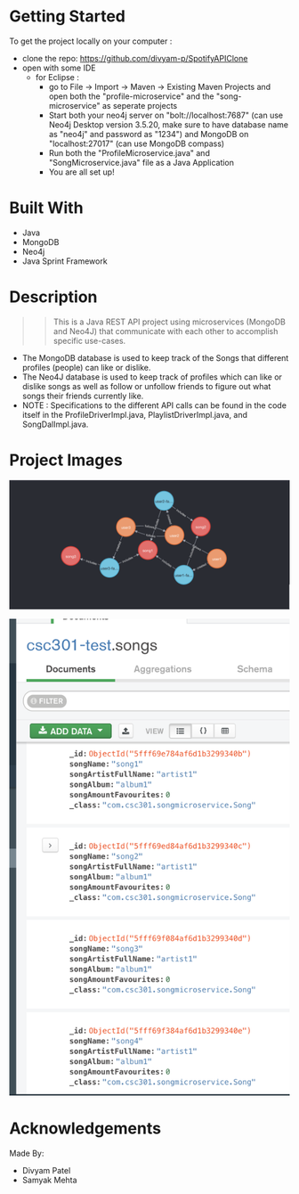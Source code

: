 # Getting Started 
To get the project locally on your computer : 
* clone the repo: https://github.com/divyam-p/SpotifyAPIClone
* open with some IDE  
  * for Eclipse : 
    * go to File -> Import -> Maven -> Existing Maven Projects and open both the "profile-microservice" and the "song-microservice" as seperate projects 
    * Start both your neo4j server on "bolt://localhost:7687" (can use Neo4j Desktop version 3.5.20, make sure to have database name as "neo4j" and password as "1234") and MongoDB on "localhost:27017" (can use MongoDB compass) 
    * Run both the "ProfileMicroservice.java" and "SongMicroservice.java" file as a Java Application 
    * You are all set up! 

# Built With 
* Java 
* MongoDB 
* Neo4j
* Java Sprint Framework 

# Description 
>> This is a Java REST API project using microservices (MongoDB and Neo4J) that communicate with each other to accomplish specific use-cases. 
* The MongoDB database is used to keep track of the Songs that different profiles (people) can like or dislike. 
* The Neo4J database is used to keep track of profiles which can like or dislike songs as well as follow or unfollow friends to figure out what songs their friends currently like. 
* NOTE : Specifications to the different API calls can be found in the code itself in the ProfileDriverImpl.java, PlaylistDriverImpl.java, and SongDalImpl.java. 

# Project Images 

<p align="center">
    <img src="readme_imgs/pic1.png" alt="Image">
  
<p align="center">
    <img src="readme_imgs/pic2.png" alt="Image">
  
# Acknowledgements 
Made By: 
* Divyam Patel 
* Samyak Mehta
